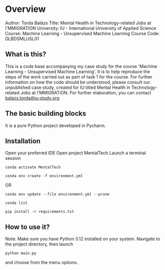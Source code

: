 # Overview

Author: Torda Balázs
Title: Mental Health in Technology-related Jobs at I'MMIGRATION
University: IU - International University of Applied Science
Course: Machine Learning - Unsupervised Machine Learning
Course Code: DLBDSMLUSL01

## What is this?

This is a code base accompanying my case study for the course 'Machine Learning - Unsupervised Machine Learning'.
It is to help reproduce the steps of the work carried out as part of task 1 for the course.
For further information on how the code should be understood, please consult our unpublished case study, created for IU
titled Mental Health in Technology-related Jobs at I’MMIGRATION.
For further elaboration, you can contact balazs.torda@iu-study.org.

## The basic building blocks

It is a pure Python project developed in Pycharm.

## Installation

Open your preferred IDE
Open project MentalTech
Launch a terminal session

```shell
conda activate MentalTech
```

```shell
conda env create -f environment.yml
```
OR
```shell
conda env update --file environment.yml --prune
```

```shell
conda list
```

```shell
pip install -r requirements.txt
```

## How to use it?

Note: Make sure you have Python 3.12 installed on your system.
Navigate to the project directory, then launch
```shell
python main.py
```
and choose from the menu options.

